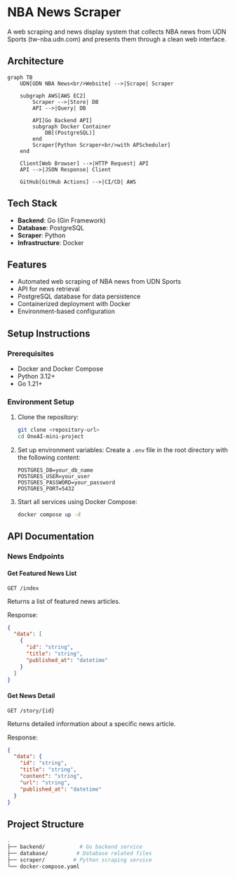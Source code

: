 # NBA News Scraper

A web scraping and news display system that collects NBA news from UDN Sports (tw-nba.udn.com) and presents them through a clean web interface.

## Architecture

```mermaid
graph TB
    UDN[UDN NBA News<br/>Website] -->|Scrape| Scraper
    
    subgraph AWS[AWS EC2]
        Scraper -->|Store| DB
        API -->|Query| DB
        
        API[Go Backend API]
        subgraph Docker Container
            DB[(PostgreSQL)]
        end
        Scraper[Python Scraper<br/>with APScheduler]
    end

    Client[Web Browser] -->|HTTP Request| API
    API -->|JSON Response| Client

    GitHub[GitHub Actions] -->|CI/CD| AWS
```

## Tech Stack

- **Backend**: Go (Gin Framework)
- **Database**: PostgreSQL
- **Scraper**: Python
- **Infrastructure**: Docker

## Features

- Automated web scraping of NBA news from UDN Sports
- API for news retrieval
- PostgreSQL database for data persistence
- Containerized deployment with Docker
- Environment-based configuration

## Setup Instructions

### Prerequisites

- Docker and Docker Compose
- Python 3.12+
- Go 1.21+

### Environment Setup

1. Clone the repository:

    ```bash
    git clone <repository-url>
    cd OneAI-mini-project
    ```

2. Set up environment variables:
    Create a `.env` file in the root directory with the following content:

    ```env
    POSTGRES_DB=your_db_name
    POSTGRES_USER=your_user
    POSTGRES_PASSWORD=your_password
    POSTGRES_PORT=5432
    ```

3. Start all services using Docker Compose:

    ```bash
    docker compose up -d
    ```

## API Documentation

### News Endpoints

#### Get Featured News List

```text
GET /index
```

Returns a list of featured news articles.

Response:

```json
{
  "data": [
    {
      "id": "string",
      "title": "string",
      "published_at": "datetime"
    }
  ]
}
```

#### Get News Detail

```text
GET /story/{id}
```

Returns detailed information about a specific news article.

Response:

```json
{
  "data": {
    "id": "string",
    "title": "string",
    "content": "string",
    "url": "string",
    "published_at": "datetime"
  }
}
```

## Project Structure

```bash
.
├── backend/           # Go backend service
├── database/         # Database related files
├── scraper/         # Python scraping service
└── docker-compose.yaml
```
